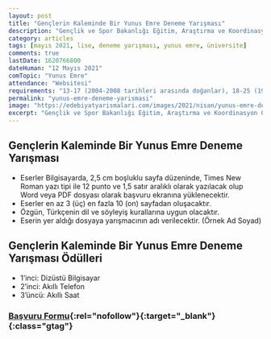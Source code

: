 ```yaml
---
layout: post
title: "Gençlerin Kaleminde Bir Yunus Emre Deneme Yarışması"
description: "Gençlik ve Spor Bakanlığı Eğitim, Araştırma ve Koordinasyon Genel Müdürlüğü Gençlerin Kaleminde Bir Yunus Emre Deneme Yarışması düzenliyor."
category: articles
tags: [mayıs 2021, lise, deneme yarışması, yunus emre, üniversite]
comments: true
lastDate: 1620766800    
dateHuman: "12 Mayıs 2021"
comTopic: "Yunus Emre"
attendance: "Websitesi"
requirements: "13-17 (2004-2008 tarihleri arasında doğanlar), 18-25 (1996-2003 tarihleri arasında doğanlar) olmak üzere iki kategoride gerçekleştirilecektir."
permalink: "yunus-emre-deneme-yarismasi"
image: "https://edebiyatyarismalari.com/images/2021/nisan/yunus-emre-deneme-yarismasi.jpg"
excerpt: "Gençlik ve Spor Bakanlığı Eğitim, Araştırma ve Koordinasyon Genel Müdürlüğü Gençlerin Kaleminde Bir Yunus Emre Deneme Yarışması düzenliyor."
---
```


## Gençlerin Kaleminde Bir Yunus Emre Deneme Yarışması
- Eserler Bilgisayarda, 2,5 cm boşluklu sayfa düzeninde, Times New Roman yazı tipi ile 12 punto ve 1,5 satır aralıklı olarak yazılacak olup Word veya PDF dosyası olarak başvuru ekranına yüklenecektir.
- Eserler en az 3 (üç) en fazla 10 (on) sayfadan oluşacaktır.
- Özgün, Türkçenin dil ve söyleyiş kurallarına uygun olacaktır.
- Eserin yer aldığı dosyaya yarışmacının adı verilecektir. (Örnek Ad Soyad)

## Gençlerin Kaleminde Bir Yunus Emre Deneme Yarışması Ödülleri
- 1’inci: Dizüstü Bilgisayar
- 2’inci: Akıllı Telefon
- 3’üncü: Akıllı Saat

### [Başvuru Formu](https://e-genc.gsb.gov.tr/EGenc/Basvuru/OykuYarismasi){:rel="nofollow"}{:target="_blank"}{:class="gtag"}